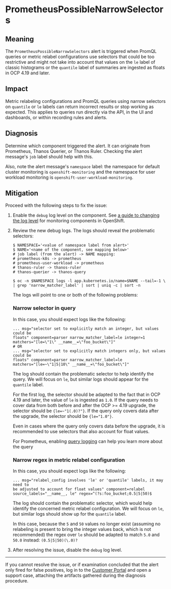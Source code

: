 # PrometheusPossibleNarrowSelectors

## Meaning

The `PrometheusPossibleNarrowSelectors` alert is triggered when PromQL queries
or metric relabel configurations use selectors that could be too restrictive
and might not take into account that values on the `le` label of classic
histograms or the `quantile` label of summaries are ingested as floats in OCP
4.19 and later.

## Impact

Metric relabeling configurations and PromQL queries using narrow selectors
on `quantile` or `le` labels can return incorrect results or stop working as
expected. This applies to queries run directly via the API, in the UI and
dashboards, or within recording rules and alerts.

## Diagnosis

Determine which component triggered the alert. It can originate from
Prometheus, Thanos Querier, or Thanos Ruler. Checking the alert message's
`job` label should help with this.

Also, note the alert message's `namespace` label: the namespace for
default cluster monitoring is `openshift-monitoring` and the namespace for
user workload monitoring is `openshift-user-workload-monitoring`.

## Mitigation

Proceed with the following steps to fix the issue:

1. Enable the `debug` log level on the component. See
[a guide to changing the log level] for monitoring components in OpenShift.
2. Review the new debug logs. The logs should reveal the problematic
selectors:

   ```shell
   $ NAMESPACE='<value of namespace label from alert>'
   $ NAME='<name of the component, see mapping below>'
   # job label (from the alert) -> NAME mapping:
   # prometheus-k8s -> prometheus
   # prometheus-user-workload -> prometheus
   # thanos-ruler -> thanos-ruler
   # thanos-querier -> thanos-query

   $ oc -n $NAMESPACE logs -l app.kubernetes.io/name=$NAME --tail=-1 \
   | grep 'narrow_matcher_label' | sort | uniq -c | sort -n
   ```

    The logs will point to one or both of the following problems:

   ### Narrow selector in query

    In this case, you should expect logs like the following:

    ```text
    ... msg="selector set to explicitly match an integer, but values could be
    floats" component=parser narrow_matcher_label=le integer=1
    matchers="[le=\"1\" __name__=\"foo_bucket\"]"
    # OR
    ... msg="selector set to explicitly match integers only, but values could be
    floats" component=parser narrow_matcher_label=le
    matchers="[le=~\"1|5|10\" __name__=\"foo_bucket\"]"
    ```

    The log should contain the problematic selector to help identify the
    query. We will focus on `le`, but similar logs should appear
    for the `quantile` label.

    For the first log, the selector should be adapted to the fact that in OCP
    4.19 and later, the value of `le` is ingested as `1.0`. If the query needs
    to cover data from both before and after the OCP >= 4.19 upgrade, the
    selector should be `{le=~"1(.0)?"}`. If the query only covers data after
    the upgrade, the selector should be `{le="1.0"}`.

    Even in cases where the query only covers data before the upgrade, it is
    recommended to use selectors that also account for float values.

    For Prometheus, enabling [query logging] can help you learn more about the query

   ### Narrow regex in metric relabel configuration

    In this case, you should expect logs like the following:

    ```text
    ... msg="relabel_config involves 'le' or 'quantile' labels, it may need to
    be adjusted to account for float values" component=relabel
    source_labels="__name__, le" regex=^(?s:foo_bucket;0.5|5|50)$
    ```

    The log should contain the problematic selector, which would help identify
    the concerned metric relabel configuration. We will focus on `le`, but
    similar logs should show up for the `quantile` label.

    In this case, because the `5` and `50` values no longer exist (assuming
    no relabeling is present to bring the integer values back, which is not
    recommended) the regex over `le` should be adapted to match `5.0` and
    `50.0` instead: `(0.5|5|50)(\.0)?`

3. After resolving the issue, disable the `debug` log level.

---

If you cannot resolve the issue, or if examination concluded that the alert
only fired for false positives, log in to the
[Customer Portal](https://access.redhat.com) and open a support case,
attaching the artifacts gathered during the diagnosis procedure.

[a guide to changing the log level]: https://docs.redhat.com/en/documentation/openshift_container_platform/latest/html/monitoring/configuring-core-platform-monitoring#setting-log-levels-for-monitoring-components_storing-and-recording-data

[query logging]: https://docs.redhat.com/en/documentation/openshift_container_platform/latest/html/monitoring/configuring-core-platform-monitoring#setting-query-log-file-for-prometheus_storing-and-recording-data
